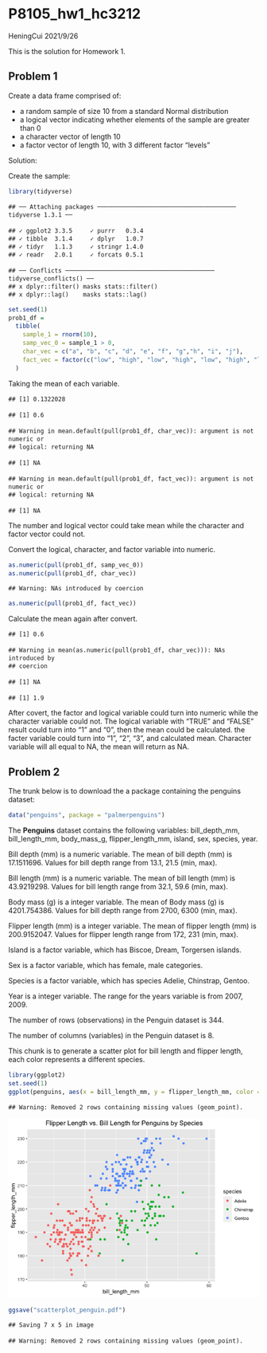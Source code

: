 P8105\_hw1\_hc3212
================
HeningCui
2021/9/26

This is the solution for Homework 1.

## Problem 1

Create a data frame comprised of:

  - a random sample of size 10 from a standard Normal distribution
  - a logical vector indicating whether elements of the sample are
    greater than 0
  - a character vector of length 10
  - a factor vector of length 10, with 3 different factor “levels”

Solution:

Create the sample:

``` r
library(tidyverse) 
```

    ## ── Attaching packages ─────────────────────────────────────── tidyverse 1.3.1 ──

    ## ✓ ggplot2 3.3.5     ✓ purrr   0.3.4
    ## ✓ tibble  3.1.4     ✓ dplyr   1.0.7
    ## ✓ tidyr   1.1.3     ✓ stringr 1.4.0
    ## ✓ readr   2.0.1     ✓ forcats 0.5.1

    ## ── Conflicts ────────────────────────────────────────── tidyverse_conflicts() ──
    ## x dplyr::filter() masks stats::filter()
    ## x dplyr::lag()    masks stats::lag()

``` r
set.seed(1)
prob1_df =
  tibble(
    sample_1 = rnorm(10),
    samp_vec_0 = sample_1 > 0,
    char_vec = c("a", "b", "c", "d", "e", "f", "g","h", "i", "j"),
    fact_vec = factor(c("low", "high", "low", "high", "low", "high", "low", "mid", "mid", "low"))
  )
```

Taking the mean of each variable.

    ## [1] 0.1322028

    ## [1] 0.6

    ## Warning in mean.default(pull(prob1_df, char_vec)): argument is not numeric or
    ## logical: returning NA

    ## [1] NA

    ## Warning in mean.default(pull(prob1_df, fact_vec)): argument is not numeric or
    ## logical: returning NA

    ## [1] NA

The number and logical vector could take mean while the character and
factor vector could not.

Convert the logical, character, and factor variable into numeric.

``` r
as.numeric(pull(prob1_df, samp_vec_0))
as.numeric(pull(prob1_df, char_vec))
```

    ## Warning: NAs introduced by coercion

``` r
as.numeric(pull(prob1_df, fact_vec))
```

Calculate the mean again after convert.

    ## [1] 0.6

    ## Warning in mean(as.numeric(pull(prob1_df, char_vec))): NAs introduced by
    ## coercion

    ## [1] NA

    ## [1] 1.9

After covert, the factor and logical variable could turn into numeric
while the character variable could not. The logical variable with “TRUE”
and “FALSE” result could turn into “1” and “0”, then the mean could be
calculated. the facter variable could turn into “1”, “2”, “3”, and
calculated mean. Character variable will all equal to NA, the mean will
return as NA.

## Problem 2

The trunk below is to download the a package containing the penguins
dataset:

``` r
data("penguins", package = "palmerpenguins")
```

The **Penguins** dataset contains the following variables:
bill\_depth\_mm, bill\_length\_mm, body\_mass\_g, flipper\_length\_mm,
island, sex, species, year.

Bill depth (mm) is a numeric variable. The mean of bill depth (mm) is
17.1511696. Values for bill depth range from 13.1, 21.5 (min, max).

Bill length (mm) is a numeric variable. The mean of bill length (mm) is
43.9219298. Values for bill length range from 32.1, 59.6 (min, max).

Body mass (g) is a integer variable. The mean of Body mass (g) is
4201.754386. Values for bill depth range from 2700, 6300 (min, max).

Flipper length (mm) is a integer variable. The mean of flipper length
(mm) is 200.9152047. Values for flipper length range from 172, 231 (min,
max).

Island is a factor variable, which has Biscoe, Dream, Torgersen islands.

Sex is a factor variable, which has female, male categories.

Species is a factor variable, which has species Adelie, Chinstrap,
Gentoo.

Year is a integer variable. The range for the years variable is from
2007, 2009.

The number of rows (observations) in the Penguin dataset is 344.

The number of columns (variables) in the Penguin dataset is 8.

This chunk is to generate a scatter plot for bill length and flipper
length, each color represents a different species.

``` r
library(ggplot2)
set.seed(1)
ggplot(penguins, aes(x = bill_length_mm, y = flipper_length_mm, color = species)) + geom_point() + ggtitle("Flipper Length vs. Bill Length for Penguins by Species") + theme(plot.title = element_text(hjust = 0.6))
```

    ## Warning: Removed 2 rows containing missing values (geom_point).

![](P8105_hw1_hc3212_files/figure-gfm/scatterplot_penguin-1.png)<!-- -->

``` r
ggsave("scatterplot_penguin.pdf")
```

    ## Saving 7 x 5 in image

    ## Warning: Removed 2 rows containing missing values (geom_point).
